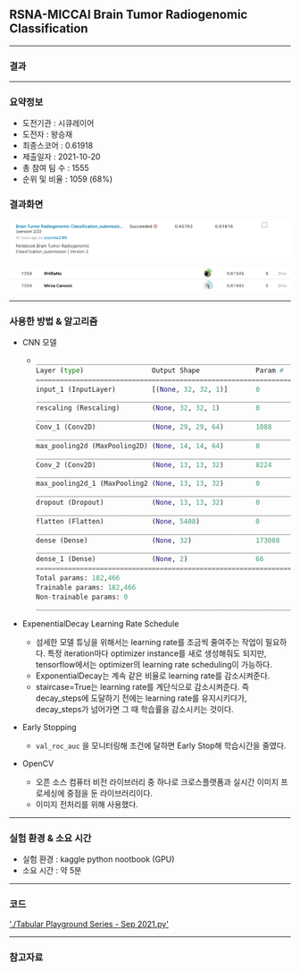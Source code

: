 ## RSNA-MICCAI Brain Tumor Radiogenomic Classification

------------

### 결과

----------------

### 요약정보

* 도전기관 : 시큐레이어
* 도전자 : 왕승재
* 최종스코어 : 0.61918
* 제출일자 : 2021-10-20
* 총 참여 팀 수 : 1555
* 순위 및 비율 : 1059 (68%)

### 결과화면

![결과](screanshot/score.png)

![결과](screanshot/leaderboard.png)

----------

### 사용한 방법 & 알고리즘

* CNN 모델

  * ```python
    _________________________________________________________________
    Layer (type)                 Output Shape              Param #   
    =================================================================
    input_1 (InputLayer)         [(None, 32, 32, 1)]       0         
    _________________________________________________________________
    rescaling (Rescaling)        (None, 32, 32, 1)         0         
    _________________________________________________________________
    Conv_1 (Conv2D)              (None, 29, 29, 64)        1088      
    _________________________________________________________________
    max_pooling2d (MaxPooling2D) (None, 14, 14, 64)        0         
    _________________________________________________________________
    Conv_2 (Conv2D)              (None, 13, 13, 32)        8224      
    _________________________________________________________________
    max_pooling2d_1 (MaxPooling2 (None, 13, 13, 32)        0         
    _________________________________________________________________
    dropout (Dropout)            (None, 13, 13, 32)        0         
    _________________________________________________________________
    flatten (Flatten)            (None, 5408)              0         
    _________________________________________________________________
    dense (Dense)                (None, 32)                173088    
    _________________________________________________________________
    dense_1 (Dense)              (None, 2)                 66        
    =================================================================
    Total params: 182,466
    Trainable params: 182,466
    Non-trainable params: 0
    _________________________________________________________________
    ```

* ExpenentialDecay Learning Rate Schedule
  * 섬세한 모델 튜닝을 위해서는 learning rate를 조금씩 줄여주는 작업이 필요하다. 특정 iteration마다 optimizer instance를 새로 생성해줘도 되지만, tensorflow에서는 optimizer의 learning rate scheduling이 가능하다.
  * ExponentialDecay는 계속 같은 비율로 learning rate를 감소시켜준다.
  * staircase=True는 learning rate를 계단식으로 감소시켜준다. 즉 decay_steps에 도달하기 전에는 learning rate를 유지시키다가, decay_steps가 넘어가면 그 때 학습률을 감소시키는 것이다.
* Early Stopping
  * `val_roc_auc` 을 모니터링해 조건에 달하면 Early Stop해 학습시간을 줄였다.
* OpenCV
  * 오픈 소스 컴퓨터 비전 라이브러리 중 하나로 크로스플랫폼과 실시간 이미지 프로세싱에 중점을 둔 라이브러리이다.
  * 이미지 전처리를 위해 사용했다.

-------------

### 실험 환경 & 소요 시간

* 실험 환경 : kaggle python nootbook (GPU)
* 소요 시간 : 약 5분

-----------

### 코드

['./Tabular Playground Series - Sep 2021.py'](https://github.com/essential2189/ML_study/blob/main/kaggle/Tabular%20Playground%20Series%20-%20Sep%202021/Tabular%20Playground%20Series%20-%20Aug%202021.py)

-----------

### 참고자료

